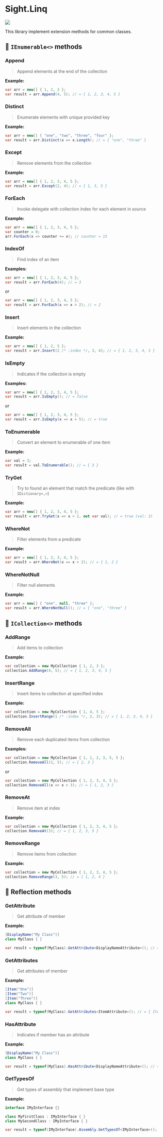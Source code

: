 # Sight.Linq

[![](https://img.shields.io/nuget/v/Sight.Linq.svg)](https://www.nuget.org/packages/Sight.Linq/)

This library implement extension methods for common classes.

## 📌 `IEnumerable<>` methods

### Append

> Append elements at the end of the collection

**Example:**
```csharp
var arr = new[] { 1, 2, 3 };
var result = arr.Append(4, 5); // = { 1, 2, 3, 4, 5 }
```

### Distinct

> Enumerate elements with unique provided key

**Example:**
```csharp
var arr = new[] { "one", "two", "three", "four" };
var result = arr.Distinct(x => x.Length); // = { "one", "three" }
```

### Except

> Remove elements from the collection

**Example:**
```csharp
var arr = new[] { 1, 2, 3, 4, 5 };
var result = arr.Except(2, 4); // = { 1, 3, 5 }
```

### ForEach

> Invoke delegate with collection index for each element in source

**Example:**
```csharp
var arr = new[] { 1, 2, 3, 4, 5 };
var counter = 0;
arr.ForEach(x => counter += x); // counter = 15
```

### IndexOf

> Find index of an item

**Examples:**
```csharp
var arr = new[] { 1, 2, 3, 4, 5 };
var result = arr.ForEach(4); // = 3
```

*or*
```csharp
var arr = new[] { 1, 2, 3, 4, 5 };
var result = arr.ForEach(x => x > 2); // = 2
```

### Insert

> Insert elements in the collection

**Example:**
```csharp
var arr = new[] { 1, 2, 5 };
var result = arr.Insert(2 /* :index */, 3, 4); // = { 1, 2, 3, 4, 5 }
```

### IsEmpty

> Indicates if the collection is empty

**Examples:**
```csharp
var arr = new[] { 1, 2, 3, 4, 5 };
var result = arr.IsEmpty(); // = false
```

*or*
```csharp
var arr = new[] { 1, 2, 3, 4, 5 };
var result = arr.IsEmpty(x => x > 5); // = true
```

### ToEnumerable

> Convert an element to enumerable of one item

**Example:**
```csharp
var val = 3;
var result = val.ToEnumerable(); // = { 3 }
```

### TryGet

> Try to found an element that match the predicate (like with `IDictionary<,>`)

**Example:**
```csharp
var arr = new[] { 1, 2, 3, 4, 5 };
var result = arr.TryGet(x => x > 2, out var val); // = true (val: 3)
```

### WhereNot

> Filter elements from a predicate

**Example:**
```csharp
var arr = new[] { 1, 2, 3, 4, 5 };
var result = arr.WhereNot(x => x > 2); // = { 1, 2 }
```

### WhereNotNull

> Filter null elements

**Example:**
```csharp
var arr = new[] { "one", null, "three" };
var result = arr.WhereNotNull(); // = { "one", "three" }
```

## 📌 `ICollection<>` methods

### AddRange

> Add items to collection

**Example:**
```csharp
var collection = new MyCollection { 1, 2, 3 };
collection.AddRange(4, 5); // = { 1, 2, 3, 4, 5 }
```

### InsertRange

> Insert items to collection at specified index

**Example:**
```csharp
var collection = new MyCollection { 1, 4, 5 };
collection.InsertRange(1 /* :index */, 2, 3); // = { 1, 2, 3, 4, 5 }
```

### RemoveAll

> Remove each duplicated items from collection

**Examples:**
```csharp
var collection = new MyCollection { 1, 1, 2, 3, 5, 5 };
collection.RemoveAll(1, 5); // = { 2, 3 }
```

*or*
```csharp
var collection = new MyCollection { 1, 2, 3, 4, 5 };
collection.RemoveAll(x => x > 3); // = { 1, 2, 3 }
```

### RemoveAt

> Remove item at index

**Example:**
```csharp
var collection = new MyCollection { 1, 2, 3, 4, 5 };
collection.RemoveAt(3); // = { 1, 2, 3, 5 }
```

### RemoveRange

> Remove items from collection

**Example:**
```csharp
var collection = new MyCollection { 1, 2, 3, 4, 5 };
collection.RemoveRange(3, 5); // = { 1, 2, 4 }
```

## 📌 Reflection methods

### GetAttribute

> Get attribute of member

**Example:**
```csharp
[DisplayName("My Class")]
class MyClass { }

var result = typeof(MyClass).GetAttribute<DisplayNameAttribute>(); // = DisplayName("My Class")
```

### GetAttributes

> Get attributes of member

**Example:**
```csharp
[Item("One")]
[Item("Two")]
[Item("Three")]
class MyClass { }

var result = typeof(MyClass).GetAttributes<ItemAttribute>(); // = { Item("One"), Item("Two"), Item("Three") }
```

### HasAttribute

> Indicates if member has an attribute

**Example:**
```csharp
[DisplayName("My Class")]
class MyClass { }

var result = typeof(MyClass).HasAttribute<DisplayNameAttribute>(); // = true
```

### GetTypesOf

> Get types of assembly that implement base type

**Example:**
```csharp
interface IMyInterface {}

class MyFirstClass : IMyInterface { }
class MySecondClass : IMyInterface { }

var result = typeof(IMyInterface).Assembly.GetTypesOf<IMyInterface>(); // = { MyFirstClass, MySecondClass }
```
